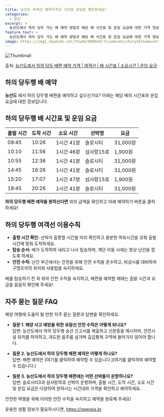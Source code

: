 ```yaml
---
title: 능산도 여객선 예약가격과 시간표 운임료 확인하세요!
categories:
  - 일상
excerpt: >
  능산도에서 하의 당두 가는 배 예약 방법과 해당 배 시간표 및 운임 요금에 대한 가격 정보를 안내 드리겠습니다. 안전하고 재밋는 하의 당두행 여행을 위해 아래 정보 참고하시기 바랍니다. 하의 당두행 배편 예약하기 👈 클릭능산도에서 하의 당두행 배 시간표출발 시간도착 시간소요 시간선박명요금08:4510:261시간 41분슬로시티31,000원10:1011:561시간 46분섬사랑15호1,900원10:5512:361시간 41분슬로시티31,000원14:4516:261시간 41분슬로시티31,000원15:2017:071시간 47분섬사랑15호1,900원18:4520:261시간 41분슬로시티31,000원하의 당두행 배편 예약하기 👈 클릭능산도에서 하의 당두행 여객선 탑승 시 이용수칙능산도에서 하의 당두행 배 출항시간을 확..
feature_text: >
  능산도에서 하의 당두 가는 배 예약 방법과 해당 배 시간표 및 운임 요금에 대한 가격 정보를 안내 드리겠습니다. 안전하고 재밋는 하의 당두행 여행을 위해 아래 정보 참고하시기 바랍니다. 하의 당두행 배편 예약하기 👈 클릭능산도에서 하의 당두행 배 시간표출발 시간도착 시간소요 시간선박명요금08:4510:261시간 41분슬로시티31,000원10:1011:561시간 46분섬사랑15호1,900원10:5512:361시간 41분슬로시티31,000원14:4516:261시간 41분슬로시티31,000원15:2017:071시간 47분섬사랑15호1,900원18:4520:261시간 41분슬로시티31,000원하의 당두행 배편 예약하기 👈 클릭능산도에서 하의 당두행 여객선 탑승 시 이용수칙능산도에서 하의 당두행 배 출항시간을 확..
image: https://img1.daumcdn.net/thumb/R800x0/?scode=mtistory2&fname=https%3A%2F%2Fblog.kakaocdn.net%2Fdn%2F4gFZ6%2FbtsHBORzulW%2FvaDkbp3y0QMDRZrKnBkAEK%2Fimg.webp
---
```


![Thumbnail](https://img1.daumcdn.net/thumb/R800x0/?scode=mtistory2&fname=https%3A%2F%2Fblog.kakaocdn.net%2Fdn%2F4gFZ6%2FbtsHBORzulW%2FvaDkbp3y0QMDRZrKnBkAEK%2Fimg.webp)

<p>출처: <a href="https://opensis.kr/entry/%EB%8A%A5%EC%82%B0%EB%8F%84%EC%97%90%EC%84%9C-%ED%95%98%EC%9D%98-%EB%8B%B9%EB%91%90-%EB%B0%B0%ED%8E%B8-%EC%98%88%EC%95%BD-%EA%B0%80%EA%B2%A9-%EC%97%AC%EA%B0%9D%EC%84%A0-%EB%B0%B0-%EC%8B%9C%EA%B0%84%ED%91%9C-%EC%86%8C%EC%9A%94%EC%8B%9C%EA%B0%84-%EC%9A%B4%EC%9E%84-%EC%9A%94%EA%B8%88" rel="dofollow">능산도에서 하의 당두 배편 예약 가격 | 여객선 | 배 시간표 | 소요시간 | 운임 요금</a> </p>

## 하의 당두행 배 예약

**능산도** 에서 하의 당두행 배편을 예약하고 싶으신가요? 아래는 해당 배의 시간표와 운임 요금에 대한 정보입니다.

## 하의 당두행 배 시간표 및 운임 요금

**출발 시간** | **도착 시간** | **소요 시간** | **선박명** | **요금**  
---|---|---|---|---  
08:45 | 10:26 | 1시간 41분 | 슬로시티 | 31,000원  
10:10 | 11:56 | 1시간 46분 | 섬사랑15호 | 1,900원  
10:55 | 12:36 | 1시간 41분 | 슬로시티 | 31,000원  
14:45 | 16:26 | 1시간 41분 | 슬로시티 | 31,000원  
15:20 | 17:07 | 1시간 47분 | 섬사랑15호 | 1,900원  
18:45 | 20:26 | 1시간 41분 | 슬로시티 | 31,000원  
  
**하의 당두행 배편 예약을 원하신다면** 위의 금액을 확인하고 아래 예약하기 버튼을 클릭하세요!

## 하의 당두행 여객선 이용수칙

  * **출항 시간 확인:** 선박이 출항할 시간을 미리 확인하고 충분한 여유시간을 갖춰 출발 시간에 맞춰 도착하세요.
  * **탑승 순서:** 배가 도착하여 내리고 나서 탑승하며, 계단 이동 시에는 항상 난간을 잡도록 하세요.
  * **안전 수칙:** 난간 부근에서는 안전을 위해 안전 수칙을 준수하고, 비상시를 대비하여 구명조끼의 위치와 사용법을 숙지하세요.

배를 탑승하기 전 꼭 위의 안전 수칙을 숙지하고, 배편을 예약할 때에는 출발 시간과 요금을 꼼꼼히 확인해 주세요!

## 자주 묻는 질문 FAQ

해양 여행에 도움이 될 만한 자주 묻는 질문과 답변을 확인하세요.

  * **질문 1. 해양 사고 예방을 위한 유람선 안전 수칙은 어떻게 되나요?**   
답변: 능산도에서 하의 당두행 승선 신고서를 제출하고 신분증을 제시하며, 안전시설 위치를 파악하고, 과도한 음주를 삼가며 출입통제 구역에
들어가지 않아야 합니다.

  * **질문 2. 능산도에서 하의 당두행 배편 예약은 어떻게 하나요?**   
답변: 배편 예약은 [여기를 클릭하여 예약할 수 있습니다.](여기를 클릭하여 예약할 수 있습니다.)

  * **질문 3. 능산도에서 하의 당두행 배편에는 어떤 선박들이 운항하나요?**   
답변: 슬로시티3과 섬사랑15호 선박이 운항하며, 출발 시간, 도착 시간, 소요 시간 및 운임 요금은 다양하여 원하시는 시간대와 가격을
확인하고 예약하세요.

안전한 여행을 위해 이러한 안전 수칙을 숙지하고 예약을 완료해 주세요!



 

유용한 생활 정보가 필요하시다면, <a href="https://opensis.kr" rel="dofollow">https://opensis.kr</a>


